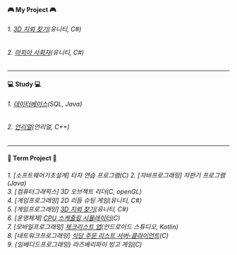
#### 🎮 My Project 🎮
###### 1. [3D 지뢰 찾기](https://github.com/SE0NA/sweeper-3D)(유니티, C#)
###### 2. [마피아 사회자](https://github.com/SE0NA/InTheWoods)(유니티, C#)

***

#### 💻 Study 💻
###### 1. [데이터베이스](https://github.com/SE0NA/Practice_DB)(SQL, Java)
###### 2. [언리얼](https://github.com/SE0NA/Practice_Unreal5)(언리얼, C++)

***
<p>
<h4>🏫 Term Project 🏫 </h3>
<h6>
1. [소프트웨어기초설계] 타자 연습 프로그램(C)
2. [자바프로그래밍] 자판기 프로그램(Java) <br>
3. [컴퓨터그래픽스] 3D 오브젝트 리더(C, openGL) <br>
4. [게임프로그래밍] 2D 리듬 슈팅 게임(유니티, C#) <br>
  5. [게임프로그래밍] <a href="https://github.com/SE0NA/3DGameProject">3D 지뢰 찾기</a>(유니티, C#) <br>
  6. [운영체제] <a href="https://github.com/SE0NA/CPU_Scheduling_Simulator">CPU 스케줄링 시뮬레이터</a>(C) <br>
  7. [모바일프로그래밍] <a href="https://github.com/SE0NA/Android_Application">체크리스트 앱</a>(안드로이드 스튜디오, Kotlin) <br>
  8. [네트워크프로그래밍] <a href="https://github.com/SE0NA/Restaurant_Order_Service">식당 주문 리스트 서버-클라이언트</a>(C) <br>
9. {임베디드프로그래밍} 라즈베리파이 빙고 게임(C)
</h6>
</p>

<!--
**SE0NA/SE0NA** is a ✨ _special_ ✨ repository because its `README.md` (this file) appears on your GitHub profile.

Here are some ideas to get you started:

- 🔭 I’m currently working on ...
- 🌱 I’m currently learning ...
- 👯 I’m looking to collaborate on ...
- 🤔 I’m looking for help with ...
- 💬 Ask me about ...
- 📫 How to reach me: ...
- 😄 Pronouns: ...
- ⚡ Fun fact: ...
-->
